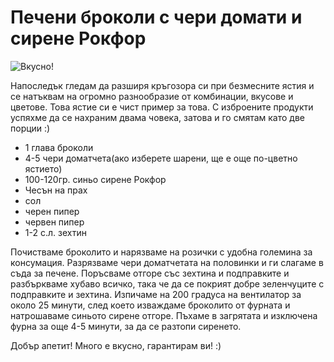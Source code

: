 # Печени броколи с чери домати и сирене Рокфор

![Вкусно!](/images/2018/07/FFA05ECB-ACB4-4D3E-B416-8C1C9FC20D1A-1200x550.jpeg "Да Ви е сладко!")

Напоследък гледам да разширя кръгозора си при безмесните ястия и се натъквам на огромно разнообразие от комбинации, вкусове и цветове. Това ястие си е чист пример за това. С изброените продукти успяхме да се нахраним двама човека, затова и го смятам като две порции :) 

<ul>
	<li>1 глава броколи</li>
	<li>4-5 чери доматчета(ако изберете шарени, ще е още по-цветно ястието)</li>
	<li>100-120гр. синьо сирене Рокфор</li>
	<li>Чесън на прах</li>
	<li>сол</li>
	<li>черен пипер</li>
	<li>червен пипер</li>
	<li>1-2 с.л. зехтин</li>

</ul>

Почистваме броколито и нарязваме на розички с удобна големина за консумация. Разрязваме чери доматчетата на половинки и ги слагаме в съда за печене. Поръсваме отгоре със зехтина и подправките и разбъркваме хубаво всичко, така че да се покрият добре зеленчуците с подправките и зехтина. Изпичаме на 200 градуса на вентилатор за около 25 минути, след което изваждаме броколито от фурната и натрошаваме синьото сирене отгоре. Пъхаме в загрятата и изключена фурна за още 4-5 минути, за да се разтопи сиренето.

Добър апетит! Много е вкусно, гарантирам ви! :)
